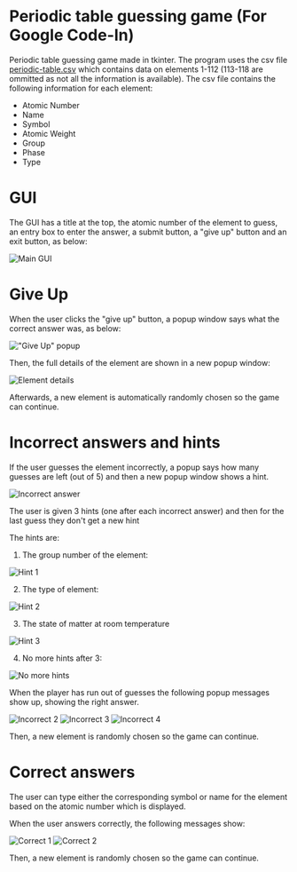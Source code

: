# Periodic table guessing game (For Google Code-In)

Periodic table guessing game made in tkinter. The program uses the csv file [periodic-table.csv](./periodic-table.csv) which contains data on elements 1-112 (113-118 are ommitted as not all the information is available). The csv file contains the following information for each element:

* Atomic Number
* Name
* Symbol
* Atomic Weight
* Group
* Phase
* Type

# GUI

The GUI has a title at the top, the atomic number of the element to guess, an entry box to enter the answer, a submit button, a "give up" button and an exit button, as below:

![Main GUI](./images/gui.png)

# Give Up

When the user clicks the "give up" button, a popup window says what the correct answer was, as below:

!["Give Up" popup](./images/give-up1.png)

Then, the full details of the element are shown in a new popup window:

![Element details](./images/give-up2.png)

Afterwards, a new element is automatically randomly chosen so the game can continue.

# Incorrect answers and hints

If the user guesses the element incorrectly, a popup says how many guesses are left (out of 5) and then a new popup window shows a hint.


![Incorrect answer](./images/incorrect.png)

The user is given 3 hints (one after each incorrect answer) and then for the last guess they don't get a new hint

The hints are:

1. The group number of the element:

![Hint 1](./images/hint1.png)

2. The type of element:

![Hint 2](./images/hint2.png)

3. The state of matter at room temperature

![Hint 3](./images/hint3.png)

4. No more hints after 3:

![No more hints](./images/hint4.png)


When the player has run out of guesses the following popup messages show up, showing the right answer.

![Incorrect 2](./images/incorrect2.png)
![Incorrect 3](./images/incorrect3.png)
![Incorrect 4](./images/incorrect4.png)

Then, a new element is randomly chosen so the game can continue.

# Correct answers

The user can type either the corresponding symbol or name for the element based on the atomic number which is displayed.

When the user answers correctly, the following messages show:

![Correct 1](./images/correct1.png)
![Correct 2](./images/correct2.png)

Then, a new element is randomly chosen so the game can continue.